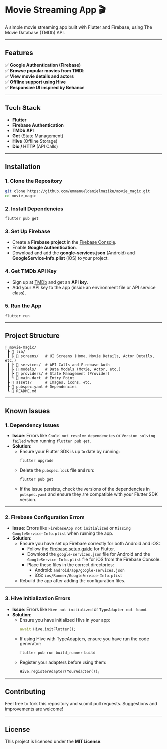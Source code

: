 
# Movie Streaming App 🎬

A simple movie streaming app built with Flutter and Firebase, using The Movie Database (TMDb) API.

---

## Features

✅ **Google Authentication (Firebase)**  
✅ **Browse popular movies from TMDb**  
✅ **View movie details and actors**  
✅ **Offline support using Hive**  
✅ **Responsive UI inspired by Behance**

---

## Tech Stack

- **Flutter**  
- **Firebase Authentication**  
- **TMDb API**  
- **Get** (State Management)  
- **Hive** (Offline Storage)  
- **Dio / HTTP** (API Calls)  

---

## Installation

### 1. Clone the Repository

```bash
git clone https://github.com/emmanueldanielmaziku/movie_magic.git
cd movie_magic
```

### 2. Install Dependencies

```bash
flutter pub get
```

### 3. Set Up Firebase

- Create a **Firebase project** in the [Firebase Console](https://console.firebase.google.com/).
- Enable **Google Authentication**.
- Download and add the **google-services.json** (Android) and **GoogleService-Info.plist** (iOS) to your project.

### 4. Get TMDb API Key

- Sign up at [TMDb](https://www.themoviedb.org/) and get an **API key**.
- Add your API key to the app (inside an environment file or API service class).

### 5. Run the App

```bash
flutter run
```

---

## Project Structure

```
📂 movie-magic/
 ┣ 📂 lib/
 ┃ ┣ 📂 screens/   # UI Screens (Home, Movie Details, Actor Details, etc.)
 ┃ ┣ 📂 services/  # API Calls and Firebase Auth
 ┃ ┣ 📂 models/    # Data Models (Movie, Actor, etc.)
 ┃ ┣ 📂 providers/ # State Management (Provider)
 ┃ ┗ 📜 main.dart  # Entry Point
 ┣ 📂 assets/      # Images, icons, etc.
 ┣ 📜 pubspec.yaml # Dependencies
 ┗ 📜 README.md
```

---

## Known Issues

### 1. **Dependency Issues**
   - **Issue**: Errors like `Could not resolve dependencies` or `Version solving failed` when running `flutter pub get`.
   - **Solution**:
     - Ensure your Flutter SDK is up to date by running:
       ```bash
       flutter upgrade
       ```
     - Delete the `pubspec.lock` file and run:
       ```bash
       flutter pub get
       ```
     - If the issue persists, check the versions of the dependencies in `pubspec.yaml` and ensure they are compatible with your Flutter SDK version.

---

### 2. **Firebase Configuration Errors**
   - **Issue**: Errors like `FirebaseApp not initialized` or `Missing GoogleService-Info.plist` when running the app.
   - **Solution**:
     - Ensure you have set up Firebase correctly for both Android and iOS:
       - Follow the [Firebase setup guide](https://firebase.flutter.dev/docs/overview) for Flutter.
       - Download the `google-services.json` file for Android and the `GoogleService-Info.plist` file for iOS from the Firebase Console.
       - Place these files in the correct directories:
         - Android: `android/app/google-services.json`
         - iOS: `ios/Runner/GoogleService-Info.plist`
     - Rebuild the app after adding the configuration files.

---

### 3. **Hive Initialization Errors**
   - **Issue**: Errors like `Hive not initialized` or `TypeAdapter not found`.
   - **Solution**:
     - Ensure you have initialized Hive in your app:
       ```dart
       await Hive.initFlutter();
       ```
     - If using Hive with TypeAdapters, ensure you have run the code generator:
       ```bash
       flutter pub run build_runner build
       ```
     - Register your adapters before using them:
       ```dart
       Hive.registerAdapter(YourAdapter());
       ```

---

## Contributing

Feel free to fork this repository and submit pull requests. Suggestions and improvements are welcome!

---

## License

This project is licensed under the **MIT License**.
